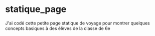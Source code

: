 # statique_page
J'ai codé cette petite page statique de voyage pour montrer quelques concepts basiques à des élèves de la classe de 6e 

